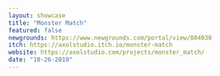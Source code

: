```yaml
---
layout: showcase
title: "Monster Match"
featured: false
newgrounds: https://www.newgrounds.com/portal/view/804030
itch: https://axolstudio.itch.io/monster-match
website: https://axolstudio.com/projects/monster_match/
date: "10-26-2019"
---
```


